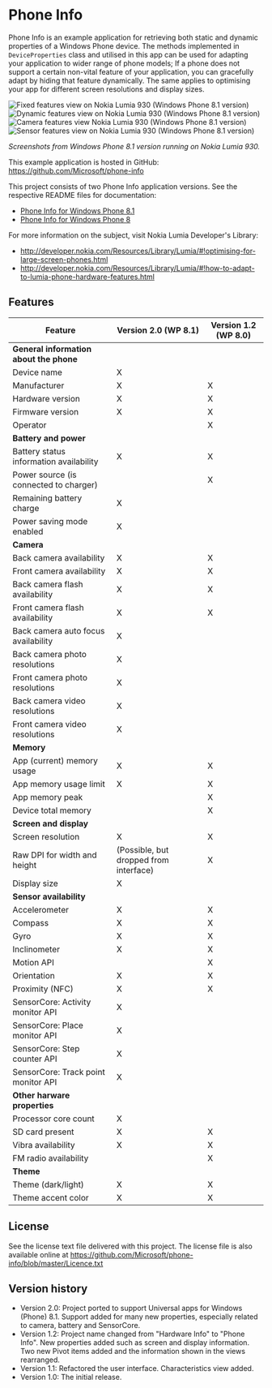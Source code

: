 Phone Info
==========

Phone Info is an example application for retrieving both static and dynamic
properties of a Windows Phone device. The methods implemented in
`DeviceProperties` class and utilised in this app can be used for adapting your
application to wider range of phone models; If a phone does not support a 
certain non-vital feature of your application, you can gracefully adapt by hiding
that feature dynamically. The same applies to optimising your app for different
screen resolutions and display sizes.

![Fixed features view on Nokia Lumia 930 (Windows Phone 8.1 version)](https://raw.github.com/Microsoft/phone-info/master/doc/screenshots_wp8_1/pi_fixed_small.png)&nbsp;
![Dynamic features view on Nokia Lumia 930 (Windows Phone 8.1 version)](https://raw.github.com/Microsoft/phone-info/master/doc/screenshots_wp8_1/pi_dynamic_small.png)&nbsp;
![Camera features view Nokia Lumia 930 (Windows Phone 8.1 version)](https://raw.github.com/Microsoft/phone-info/master/doc/screenshots_wp8_1/pi_camera_1_small.png)&nbsp;
![Sensor features view on Nokia Lumia 930 (Windows Phone 8.1 version)](https://raw.github.com/Microsoft/phone-info/master/doc/screenshots_wp8_1/pi_sensors_2_small.png)

*Screenshots from Windows Phone 8.1 version running on Nokia Lumia 930.*

This example application is hosted in GitHub:
https://github.com/Microsoft/phone-info

This project consists of two Phone Info application versions. See the respective
README files for documentation:

* [Phone Info for Windows Phone 8.1](https://github.com/Microsoft/phone-info/blob/master/PhoneInfoWP8_1/README.md)
* [Phone Info for Windows Phone 8](https://github.com/Microsoft/phone-info/blob/master/PhoneInfoWP8/README.md)

For more information on the subject, visit Nokia Lumia Developer's Library:

* http://developer.nokia.com/Resources/Library/Lumia/#!optimising-for-large-screen-phones.html
* http://developer.nokia.com/Resources/Library/Lumia/#!how-to-adapt-to-lumia-phone-hardware-features.html


Features
-------------------------------------------------------------------------------

| **Feature** | **Version 2.0 (WP 8.1)** | **Version 1.2 (WP 8.0)** |
| ----------- | ------------------------ | ---------------------- |
| **General information about the phone** | | |
| Device name | X | |
| Manufacturer | X | X |
| Hardware version | X | X |
| Firmware version | X | X |
| Operator | | X |
| **Battery and power** | | |
| Battery status information availability | X | X |
| Power source (is connected to charger) | | X |
| Remaining battery charge | X | |
| Power saving mode enabled | X | |
| **Camera** | | |
| Back camera availability | X | X |
| Front camera availability | X | X |
| Back camera flash availability | X | X |
| Front camera flash availability | X | X |
| Back camera auto focus availability | X | |
| Back camera photo resolutions | X | |
| Front camera photo resolutions | X | |
| Back camera video resolutions | X | |
| Front camera video resolutions | X | |
| **Memory** | | |
| App (current) memory usage | X | X |
| App memory usage limit | X | X |
| App memory peak | | X |
| Device total memory | | X |
| **Screen and display** | | |
| Screen resolution | X | X |
| Raw DPI for width and height | (Possible, but dropped from interface) | X |
| Display size | X | |
| **Sensor availability** | | |
| Accelerometer | X | X |
| Compass | X | X |
| Gyro | X | X |
| Inclinometer | X | X |
| Motion API | | X |
| Orientation | X | X |
| Proximity (NFC) | X | X |
| SensorCore: Activity monitor API | X | |
| SensorCore: Place monitor API | X | |
| SensorCore: Step counter API | X | |
| SensorCore: Track point monitor API | X | |
| **Other harware properties** | | |
| Processor core count | X | |
| SD card present | X | X |
| Vibra availability | X | X |
| FM radio availability | | X |
| **Theme** | | |
| Theme (dark/light) | X | X |
| Theme accent color | X | X |


License
-------------------------------------------------------------------------------

See the license text file delivered with this project. The license file is also
available online at
https://github.com/Microsoft/phone-info/blob/master/Licence.txt


Version history
-------------------------------------------------------------------------------

* Version 2.0: Project ported to support Universal apps for Windows (Phone) 8.1. Support added for many new properties, especially related to camera, battery and SensorCore.
* Version 1.2: Project name changed from "Hardware Info" to "Phone Info". New
  properties added such as screen and display information. Two new Pivot items
  added and the information shown in the views rearranged.
* Version 1.1: Refactored the user interface. Characteristics view added.
* Version 1.0: The initial release.
